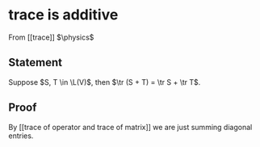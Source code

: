 # trace is additive
From [[trace]]
$\physics$
## Statement
Suppose $S, T \in \L(V)$, then $\tr (S + T) = \tr S + \tr T$.

## Proof
By [[trace of operator and trace of matrix]] we are just summing diagonal entries.